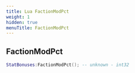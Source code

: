 ```yaml
---
title: Lua FactionModPct
weight: 1
hidden: true
menuTitle: FactionModPct
---
```

## FactionModPct
```lua
StatBonuses:FactionModPct(); -- unknown - int32
```